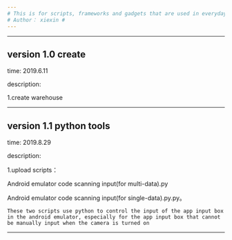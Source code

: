 ```yaml
---
# This is for scripts, frameworks and gadgets that are used in everyday work #
# Author： xiexin #
---
```


---
## version 1.0 create ##

time: 2019.6.11

description:

1.create warehouse

---

## version 1.1 python tools ##

time: 2019.8.29

description:

1.upload scripts：

Android emulator code scanning input(for multi-data).py

Android emulator code scanning input(for single-data).py.py。

	These two scripts use python to control the input of the app input box in the android emulator, especially for the app input box that cannot be manually input when the camera is turned on

---
